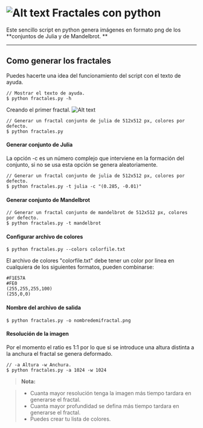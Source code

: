![Alt text](http://github.com/mandelbrot.png "Mandelbrot ejemplo")
Fractales con python
===================
Este sencillo script en python genera imágenes en formato png de los **conjuntos de Julia y de Mandelbrot. ** 

----------


<i class="icon-fire"></i>Como generar los fractales 
-------------
Puedes hacerte una idea del funcionamiento del script con el texto de ayuda.
```
// Mostrar el texto de ayuda.
$ python fractales.py -h
```
Creando el primer fractal.
![Alt text](http://github.com/fractal.png "Julia ejemplo")
```
// Generar un fractal conjunto de julia de 512x512 px, colores por defecto.
$ python fractales.py
```
#### <i class="icon-picture"></i> Generar conjunto de Julia
La opción -c es un número complejo que interviene en la formación del conjunto, si no se usa esta opción se genera aleatoriamente.
```
// Generar un fractal conjunto de julia de 512x512 px, colores por defecto.
$ python fractales.py -t julia -c "(0.285, -0.01)"
```

#### <i class="icon-picture"></i> Generar conjunto de Mandelbrot
```
// Generar un fractal conjunto de mandelbrot de 512x512 px, colores por defecto.
$ python fractales.py -t mandelbrot
```

#### <i class="icon-tint"></i> Configurar archivo de colores
```
$ python fractales.py --colors colorfile.txt
```
El archivo de colores "colorfile.txt" debe tener un color por linea en cualquiera de los siguientes formatos, pueden combinarse:
```
#F1E57A
#FE0
(255,255,255,100)
(255,0,0)
```
#### <i class="icon-hdd"></i> Nombre del archivo de salida

```
$ python fractales.py -o nombredemifractal.png
```

#### <i class="icon-resize-full"></i> Resolución de la imagen
Por el momento el ratio es 1:1 por lo que si se introduce una altura distinta a la anchura el fractal se genera deformado.
```
// -a Altura -w Anchura. 
$ python fractales.py -a 1024 -w 1024
```
> **Nota:**

> - Cuanta mayor resolución tenga la imagen más tiempo tardara en generarse el fractal.
> - Cuanta mayor profundidad se defina más tiempo tardara en generarse el fractal.
> - Puedes crear tu lista de colores.

